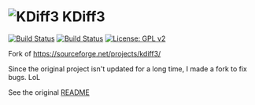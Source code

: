 # ![KDiff3](kdiff3/src-QT4/hi32-app-kdiff3.png) KDiff3

[![Build Status](https://travis-ci.org/timxx/kdiff3.svg?branch=master)](https://travis-ci.org/timxx/kdiff3)
[![Build Status](https://ci.appveyor.com/api/projects/status/hd3hkgpaohkhtxcx/branch/master?svg=true)](https://ci.appveyor.com/project/timxx/kdiff3/branch/master)
[![License: GPL v2](https://img.shields.io/badge/License-GPL%20v2-blue.svg)](https://www.gnu.org/licenses/old-licenses/gpl-2.0.en.html)

Fork of https://sourceforge.net/projects/kdiff3/

Since the original project isn't updated for a long time, I made a fork to fix bugs. LoL

See the original [README](kdiff3/README)
